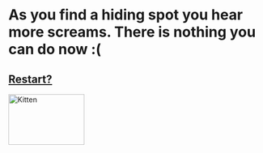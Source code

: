# As you find a hiding spot you hear more screams. There is nothing you can do now :( 

## [Restart?](../../../README.md)

<img src="https://encrypted-tbn0.gstatic.com/images?q=tbn:ANd9GcTCMkTPou-TsYjAkEYW62atyAQ7NxiZw1R3M8OFe1k0wnWnoSoX&s" alt="Kitten"
	title="A cute kitten" width="150" height="100" />
